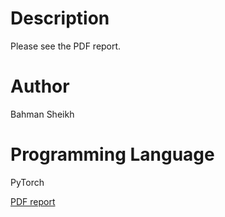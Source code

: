 # Description

Please see the PDF report.

# Author
Bahman Sheikh

# Programming Language
PyTorch


[PDF report](https://github.com/SheikhBahman/Applied-Machine-Learning/blob/master/Artificial%20Neural%20Networks%20with%20PyTorch/bahman.pdf)





